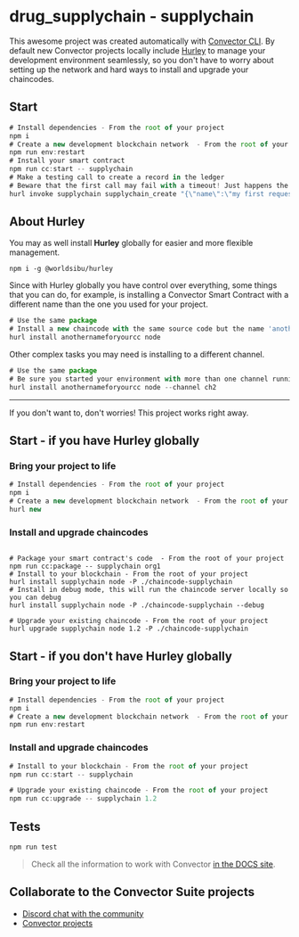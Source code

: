 # drug_supplychain - supplychain

This awesome project was created automatically with [Convector CLI](https://github.com/worldsibu/convector-cli).
By default new Convector projects locally include [Hurley](https://github.com/worldsibu/hurley) to manage your development environment seamlessly, so you don't have to worry about setting up the network and hard ways to install  and upgrade your chaincodes.

## Start

```javascript
# Install dependencies - From the root of your project
npm i
# Create a new development blockchain network  - From the root of your project
npm run env:restart
# Install your smart contract
npm run cc:start -- supplychain
# Make a testing call to create a record in the ledger
# Beware that the first call may fail with a timeout! Just happens the first time
hurl invoke supplychain supplychain_create "{\"name\":\"my first request\",\"id\":\"0001\",\"created\":0,\"modified\":0}"
```

## About Hurley

You may as well install **Hurley** globally for easier and more flexible management.

`npm i -g @worldsibu/hurley`

Since with Hurley globally you have control over everything, some things that you can do, for example, is installing a Convector Smart Contract with a different name than the one you used for your project.

```javascript
# Use the same package
# Install a new chaincode with the same source code but the name 'anothernameforyourcc'
hurl install anothernameforyourcc node
```

Other complex tasks you may need is installing to a different channel.

```javascript
# Use the same package
# Be sure you started your environment with more than one channel running 'hurl new --channels 2'. Otherwise this will throw an error.
hurl install anothernameforyourcc node --channel ch2
```

---

If you don't want to, don't worries! This project works right away.

## Start - if you have Hurley globally

### Bring your project to life

```javascript
# Install dependencies - From the root of your project
npm i
# Create a new development blockchain network  - From the root of your project
hurl new
```

### Install and upgrade chaincodes

```javasrcipt

# Package your smart contract's code  - From the root of your project
npm run cc:package -- supplychain org1
# Install to your blockchain - From the root of your project
hurl install supplychain node -P ./chaincode-supplychain
# Install in debug mode, this will run the chaincode server locally so you can debug
hurl install supplychain node -P ./chaincode-supplychain --debug

# Upgrade your existing chaincode - From the root of your project
hurl upgrade supplychain node 1.2 -P ./chaincode-supplychain
```

## Start - if you don't have Hurley globally

### Bring your project to life

```javascript
# Install dependencies - From the root of your project
npm i
# Create a new development blockchain network  - From the root of your project
npm run env:restart
```

### Install and upgrade chaincodes

```javascript
# Install to your blockchain - From the root of your project
npm run cc:start -- supplychain

# Upgrade your existing chaincode - From the root of your project
npm run cc:upgrade -- supplychain 1.2
```

## Tests

```javascript
npm run test
```

> Check all the information to work with Convector [in the DOCS site](https://docs.covalentx.com/convector).

## Collaborate to the Convector Suite projects

* [Discord chat with the community](https://community.covalentx.com)
* [Convector projects](https://github.com/worldsibu)
